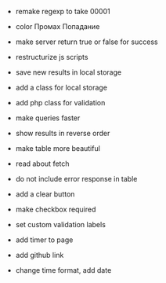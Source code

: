 - remake regexp to take 00001
- color Промах Попадание
- make server return true or false for success
- restructurize js scripts
- save new results in local storage
- add a class for local storage
- add php class for validation
- make queries faster
- show results in reverse order
- make table more beautiful
- read about fetch
- do not include error response in table
- add a clear button

- make checkbox required
- set custom validation labels

- add timer to page
- add github link
- change time format, add date